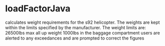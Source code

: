 # loadFactorJava
calculates weight requirements for the s92 helicopter. The weights are kept within the limits specified by the manufacturer.
The weight limits are:
26500lbs max all up weight
1000lbs in the baggage compartment
users are alerted to any exceedances and are prompted to correct the figures
